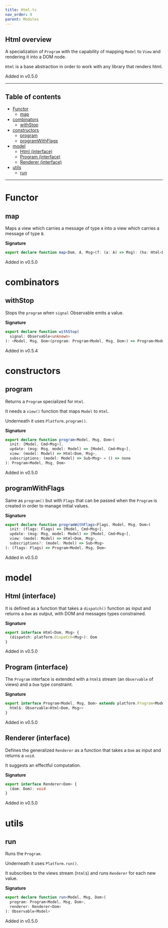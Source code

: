 ```yaml
---
title: Html.ts
nav_order: 9
parent: Modules
---
```


## Html overview

A specialization of `Program` with the capability of mapping `Model` to `View`
and rendering it into a DOM node.

`Html` is a base abstraction in order to work with any library that renders html.

Added in v0.5.0

---

<h2 class="text-delta">Table of contents</h2>

- [Functor](#functor)
  - [map](#map)
- [combinators](#combinators)
  - [withStop](#withstop)
- [constructors](#constructors)
  - [program](#program)
  - [programWithFlags](#programwithflags)
- [model](#model)
  - [Html (interface)](#html-interface)
  - [Program (interface)](#program-interface)
  - [Renderer (interface)](#renderer-interface)
- [utils](#utils)
  - [run](#run)

---

# Functor

## map

Maps a view which carries a message of type `A` into a view which carries a message of type `B`.

**Signature**

```ts
export declare function map<Dom, A, Msg>(f: (a: A) => Msg): (ha: Html<Dom, A>) => Html<Dom, Msg>
```

Added in v0.5.0

# combinators

## withStop

Stops the `program` when `signal` Observable emits a value.

**Signature**

```ts
export declare function withStop(
  signal: Observable<unknown>
): <Model, Msg, Dom>(program: Program<Model, Msg, Dom>) => Program<Model, Msg, Dom>
```

Added in v0.5.4

# constructors

## program

Returns a `Program` specialized for `Html`.

It needs a `view()` function that maps `Model` to `Html`.

Underneath it uses `Platform.program()`.

**Signature**

```ts
export declare function program<Model, Msg, Dom>(
  init: [Model, Cmd<Msg>],
  update: (msg: Msg, model: Model) => [Model, Cmd<Msg>],
  view: (model: Model) => Html<Dom, Msg>,
  subscriptions: (model: Model) => Sub<Msg> = () => none
): Program<Model, Msg, Dom>
```

Added in v0.5.0

## programWithFlags

Same as `program()` but with `Flags` that can be passed when the `Program` is created in order to manage initial values.

**Signature**

```ts
export declare function programWithFlags<Flags, Model, Msg, Dom>(
  init: (flags: Flags) => [Model, Cmd<Msg>],
  update: (msg: Msg, model: Model) => [Model, Cmd<Msg>],
  view: (model: Model) => Html<Dom, Msg>,
  subscriptions?: (model: Model) => Sub<Msg>
): (flags: Flags) => Program<Model, Msg, Dom>
```

Added in v0.5.0

# model

## Html (interface)

It is defined as a function that takes a `dispatch()` function as input and returns a `Dom` as output,
with DOM and messages types constrained.

**Signature**

```ts
export interface Html<Dom, Msg> {
  (dispatch: platform.Dispatch<Msg>): Dom
}
```

Added in v0.5.0

## Program (interface)

The `Program` interface is extended with a `html$` stream (an `Observable` of views) and a `Dom` type constraint.

**Signature**

```ts
export interface Program<Model, Msg, Dom> extends platform.Program<Model, Msg> {
  html$: Observable<Html<Dom, Msg>>
}
```

Added in v0.5.0

## Renderer (interface)

Defines the generalized `Renderer` as a function that takes a `Dom` as input and returns a `void`.

It suggests an effectful computation.

**Signature**

```ts
export interface Renderer<Dom> {
  (dom: Dom): void
}
```

Added in v0.5.0

# utils

## run

Runs the `Program`.

Underneath it uses `Platform.run()`.

It subscribes to the views stream (`html$`) and runs `Renderer` for each new value.

**Signature**

```ts
export declare function run<Model, Msg, Dom>(
  program: Program<Model, Msg, Dom>,
  renderer: Renderer<Dom>
): Observable<Model>
```

Added in v0.5.0
